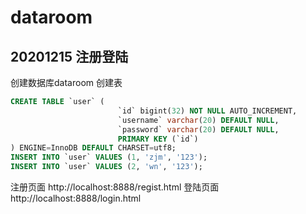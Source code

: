 # dataroom
## 20201215 注册登陆
创建数据库dataroom
创建表

```sql
CREATE TABLE `user` (
                        `id` bigint(32) NOT NULL AUTO_INCREMENT,
                        `username` varchar(20) DEFAULT NULL,
                        `password` varchar(20) DEFAULT NULL,
                        PRIMARY KEY (`id`)
) ENGINE=InnoDB DEFAULT CHARSET=utf8;
INSERT INTO `user` VALUES (1, 'zjm', '123');
INSERT INTO `user` VALUES (2, 'wn', '123');
```

注册页面
http://localhost:8888/regist.html
登陆页面
http://localhost:8888/login.html


